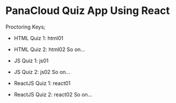 # PanaCloud Quiz App Using React

Proctoring Keys;

* HTML Quiz 1: html01

* HTML Quiz 2: html02
So on...


* JS Quiz 1: js01

* JS Quiz 2: js02
So on...


* ReactJS Quiz 1: react01

* ReactJS Quiz 2: react02
So on...
